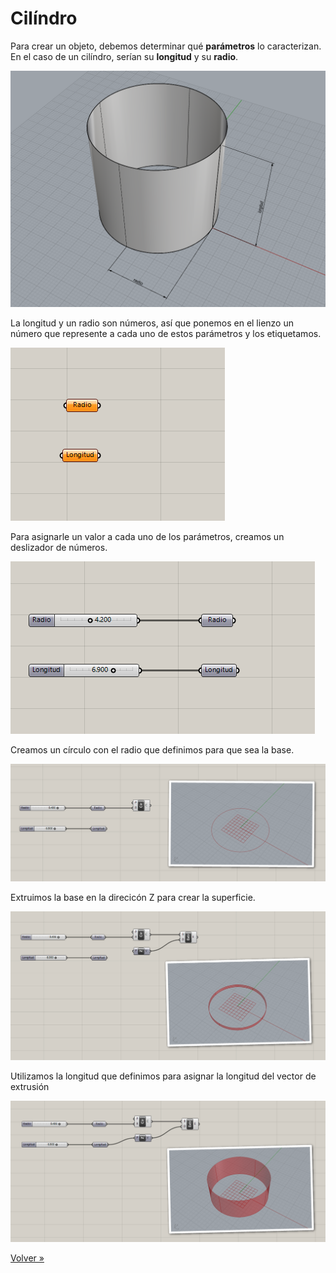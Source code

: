 # Cilíndro

Para crear un objeto, debemos determinar qué **parámetros** lo caracterizan.
En el caso de un cilíndro, serían su **longitud** y su **radio**.

![Parmámetros del cilindro](./figuras/01-cilindro-parametros.png)

La longitud y un radio son números, así que ponemos en el lienzo un número
que represente a cada uno de estos parámetros y los etiquetamos.

![Parámetros del cilíndro](./figuras/02-cilindro.png)

Para asignarle un valor a cada uno de los parámetros,
creamos un deslizador de números.

![Asignar valores a los parámetros](./figuras/03-cilindro.png)

Creamos un círculo con el radio que definimos para que sea la base.

![Base del cilíndro](./figuras/04-cilindro.png)

Extruimos la base en la direcicón Z para crear la superficie.

![Extruir base](./figuras/05-cilindro.png)

Utilizamos la longitud que definimos para asignar la longitud
del vector de extrusión

![Asignar altura](./figuras/06-cilindro.png)

[Volver »](..)
